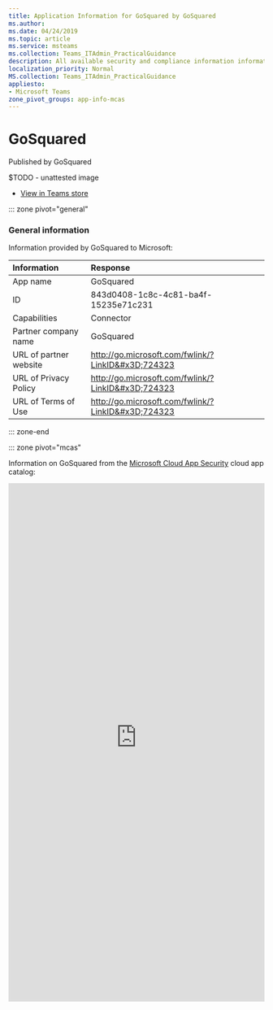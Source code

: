 ```yaml
---
title: Application Information for GoSquared by GoSquared
ms.author: 
ms.date: 04/24/2019
ms.topic: article
ms.service: msteams
ms.collection: Teams_ITAdmin_PracticalGuidance
description: All available security and compliance information information for GoSquared, its data handling policies, its Microsoft Cloud App Security app catalog information, and security/compliance information in the CSA STAR registry.
localization_priority: Normal
MS.collection: Teams_ITAdmin_PracticalGuidance
appliesto:
- Microsoft Teams
zone_pivot_groups: app-info-mcas
---
```

# GoSquared

Published by GoSquared

$TODO - unattested image

* <a href="https://teams.microsoft.com/l/app/843d0408-1c8c-4c81-ba4f-15235e71c231" target="_blank">View in Teams store</a>

::: zone pivot="general"

### General information

Information provided by GoSquared to Microsoft:

| **Information** | **Response** |
|:----------------|:-------------|
| App name | GoSquared |
| ID | 843d0408-1c8c-4c81-ba4f-15235e71c231 |
| Capabilities | Connector |
| Partner company name | GoSquared |
| URL of partner website | <http://go.microsoft.com/fwlink/?LinkID&#x3D;724323> |
| URL of Privacy Policy | <http://go.microsoft.com/fwlink/?LinkID&#x3D;724323> |
| URL of Terms of Use | <http://go.microsoft.com/fwlink/?LinkID&#x3D;724323> |

::: zone-end


::: zone pivot="mcas"

Information on GoSquared from the [Microsoft Cloud App Security](https://www.microsoft.com/en-us/enterprise-mobility-security/cloud-app-security) cloud app catalog:

<iframe height='1020' title='Microsoft Cloud App Security Information' src='https://3ca685143b5b46b4b0e5266dadf2e97c.codepen.website/#/dashboard/20703' frameborder='no'  style='width: 100%;'>

<a href="https://3ca685143b5b46b4b0e5266dadf2e97c.codepen.website/#/dashboard/20703" target="_blank">View in a new tab</a>

::: zone-end

